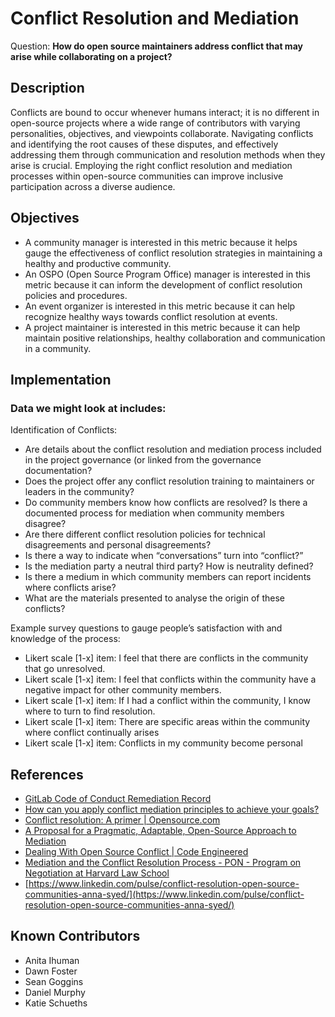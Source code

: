 # Conflict Resolution and Mediation

Question: **How do open source maintainers address conflict that may arise while collaborating on a project?**

## Description

Conflicts are bound to occur whenever humans interact; it is no different in open-source projects where a wide range of contributors with varying personalities, objectives, and viewpoints collaborate. Navigating conflicts and identifying the root causes of these disputes, and effectively addressing them through communication and resolution methods when they arise is crucial.  Employing the right conflict resolution and mediation processes within open-source communities can improve inclusive participation across a diverse audience.


## Objectives

* A community manager is interested in this metric because it helps gauge the effectiveness of conflict resolution strategies in maintaining a healthy and productive community.
* An OSPO (Open Source Program Office) manager is interested in this metric because it can inform the development of conflict resolution policies and procedures.
* An event organizer is interested in this metric because it can help recognize healthy ways towards conflict resolution at events.
* A project maintainer is interested in this metric because it can help maintain positive relationships, healthy collaboration and communication in a community.


## Implementation

### Data we might look at includes: 

Identification of Conflicts:

* Are details about the conflict resolution and mediation process included in the project governance (or linked from the governance documentation?
* Does the project offer any conflict resolution training to maintainers or leaders in the community?
* Do community members know how conflicts are resolved? Is there a documented process for mediation when community members disagree?
* Are there different conflict resolution policies for technical disagreements and personal disagreements?
* Is there a way to indicate when “conversations” turn into “conflict?”
* Is the mediation party a neutral third party? How is neutrality defined?
* Is there a medium in which community members can report incidents where conflicts arise?
* What are the materials presented to analyse the origin of these conflicts?  

Example survey questions to gauge people’s satisfaction with and knowledge of the process:

* Likert scale [1-x] item: I feel that there are conflicts in the community that go unresolved.
* Likert scale [1-x] item: I feel that conflicts within the community have a negative impact for other community members. 
* Likert scale [1-x] item: If I had a conflict within the community, I know where to turn to find resolution. 
* Likert scale [1-x] item: There are specific areas within the community where conflict continually arises 
* Likert scale [1-x] item: Conflicts in my community become personal 


## References

* [GitLab Code of Conduct Remediation Record](https://gitlab.com/tgdp/templates/-/blob/main/code-of-conduct/guide-code-of-conduct-remediation-record.md?ref_type=heads) 
* [How can you apply conflict mediation principles to achieve your goals?](https://www.linkedin.com/advice/1/how-can-you-apply-conflict-mediation-principles) 
* [Conflict resolution: A primer | Opensource.com](https://opensource.com/life/16/5/conflict-resolution-primer) 
* [A Proposal for a Pragmatic, Adaptable, Open-Source Approach to Mediation](https://papers.ssrn.com/sol3/papers.cfm?abstract_id=2572265) 
* [Dealing With Open Source Conflict | Code Engineered](https://codeengineered.com/blog/2018/open-source-conflict/) 
* [Mediation and the Conflict Resolution Process - PON - Program on Negotiation at Harvard Law School](https://www.pon.harvard.edu/daily/conflict-resolution/mediation-and-conflict-resolution/) 
* [https://www.linkedin.com/pulse/conflict-resolution-open-source-communities-anna-syed/](https://www.linkedin.com/pulse/conflict-resolution-open-source-communities-anna-syed/)  


## Known Contributors

* Anita Ihuman
* Dawn Foster
* Sean Goggins
* Daniel Murphy
* Katie Schueths
